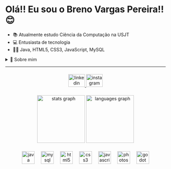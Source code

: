 # Olá!! Eu sou o Breno Vargas Pereira!! 😊

- 📚 Atualmente estudo Ciência da Computação na USJT
- 💻 Entusiasta de tecnologia
- 🧑‍💻 Java, HTML5, CSS3, JavaScript, MySQL

<details>
  <summary>🧠 Sobre mim</summary>
        Olá, meu nome é Breno Vargas Pereira, tenho 19 anos e sou um estudante dedicado da Universidade São Judas Tadeu (USJT). Minha paixão por aprender e explorar novos conhecimentos me levou a me aprofundar em diversas áreas. Sou habilidoso em ferramentas como Word, PowerPoint e as ferramentas avançadas do Google, além de possuir um bom domínio do Excel e um conhecimento intermediário em Photoshop. No campo da programação, tenho conhecimentos intermediários em Java, MySQL, HTML5, CSS3 e JavaScript, o que me permite desenvolver soluções e projetos interessantes. Além de ter domínio da linguagem UML e do aplicativo de anotações Notion. Estou sempre em busca de desafios que possam me ajudar a crescer tanto academicamente quanto profissionalmente, e estou entusiasmado para continuar expandindo minhas habilidades e contribuir de forma significativa em projetos futuros.
</details>

---

###

<div align="center">
  <a href="https://www.linkedin.com/in/brenovargaspereira/" target="_blank">
    <img src="https://raw.githubusercontent.com/maurodesouza/profile-readme-generator/master/src/assets/icons/social/linkedin/default.svg" width="52" height="40" alt="linkedin logo"  />
  </a>
  <a href="https://www.instagram.com/breno.vargasp/" target="_blank">
    <img src="https://raw.githubusercontent.com/maurodesouza/profile-readme-generator/master/src/assets/icons/social/instagram/default.svg" width="52" height="40" alt="instagram logo"  />
  </a>
</div>

###

<div align="center">
  <img src="https://github-readme-stats.vercel.app/api?username=brenovargasp&hide_title=false&hide_rank=false&show_icons=true&include_all_commits=true&count_private=true&disable_animations=false&theme=dark&locale=en&hide_border=false&order=1" height="150" alt="stats graph"  />
  <img src="https://github-readme-stats.vercel.app/api/top-langs?username=brenovargasp&locale=en&hide_title=false&layout=compact&card_width=320&langs_count=5&theme=dark&hide_border=false&order=2" height="150" alt="languages graph"  />
</div>

###

<div align="center">
  <img src="https://cdn.jsdelivr.net/gh/devicons/devicon/icons/java/java-original.svg" height="40" alt="java logo"  />
  <img width="12" />
  <img src="https://cdn.jsdelivr.net/gh/devicons/devicon/icons/mysql/mysql-original.svg" height="40" alt="mysql logo"  />
  <img width="12" />
  <img src="https://cdn.jsdelivr.net/gh/devicons/devicon/icons/html5/html5-original.svg" height="40" alt="html5 logo"  />
  <img width="12" />
  <img src="https://cdn.jsdelivr.net/gh/devicons/devicon/icons/css3/css3-original.svg" height="40" alt="css3 logo"  />
  <img width="12" />
  <img src="https://cdn.jsdelivr.net/gh/devicons/devicon/icons/javascript/javascript-original.svg" height="40" alt="javascript logo"  />
  <img width="12" />
  <img src="https://cdn.jsdelivr.net/gh/devicons/devicon/icons/photoshop/photoshop-plain.svg" height="40" alt="photoshop logo"  />
  <img width="12" />
  <img src="https://cdn.jsdelivr.net/gh/devicons/devicon/icons/godot/godot-original.svg" height="40" alt="godot logo"  />
</div>
